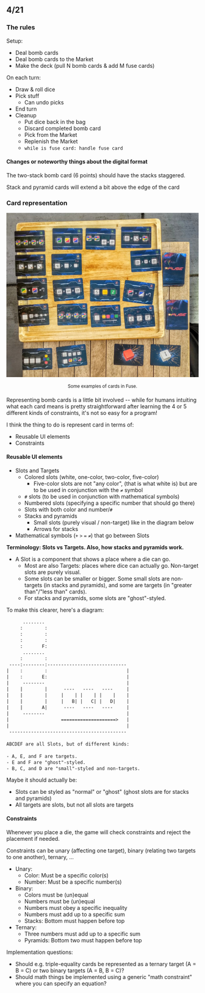 ## 4/21

### The rules

Setup:
- Deal bomb cards
- Deal bomb cards to the Market
- Make the deck (pull N bomb cards & add M fuse cards)

On each turn:
- Draw & roll dice
- Pick stuff
  - Can undo picks
- End turn
- Cleanup
  - Put dice back in the bag
  - Discard completed bomb card
  - Pick from the Market
  - Replenish the Market
  - `while is fuse card: handle fuse card`

#### Changes or noteworthy things about the digital format

The two-stack bomb card (6 points) should have the stacks staggered.

Stack and pyramid cards will extend a bit above the edge of the card

### Card representation

![](https://raw.githubusercontent.com/prendradjaja/fuse/master/JOURNAL.md.d/cards.jpg)

<p align="center"><sup>Some examples of cards in Fuse.</sup></p>

Representing bomb cards is a little bit involved -- while for humans intuiting what each card means is pretty straightforward after learning the 4 or 5 different kinds of constraints, it's not so easy for a program!

I think the thing to do is represent card in terms of:

- Reusable UI elements
- Constraints

#### Reusable UI elements

- Slots and Targets
  - Colored slots (white, one-color, two-color, five-color) 
    - Five-color slots are not "any color", (that is what white is) but are to be used in conjunction with the `≠` symbol
  - `#` slots (to be used in conjunction with mathematical symbols)
  - Numbered slots (specifying a specific number that should go there)
  - Slots with both color and number/`#`
  - Stacks and pyramids
    - Small slots (purely visual / non-target) like in the diagram below
    - Arrows for stacks
- Mathematical symbols (`+` `>` `=` `≠`) that go between Slots

**Terminology: Slots vs Targets. Also, how stacks and pyramids work.**
- A Slot is a component that shows a place where a die can go.
  - Most are also Targets: places where dice can actually go. Non-target slots are purely visual.
  - Some slots can be smaller or bigger. Some small slots are non-targets (in stacks and pyramids), and some are targets (in "greater than"/"less than" cards).
  - For stacks and pyramids, some slots are "ghost"-styled.

To make this clearer, here's a diagram:

```
      ........
     :        :
     :        :
     :        :
     :       F:
      ........
     :        :
 ----:--------:-----------------------------
|    :        :                             |
|    :       E:                             |
|     --------                              |
|    |        |      ----   ----   ----     |
|    |        |     |    | |    | |    |    |
|    |        |     |   B| |   C| |   D|    |
|    |       A|      ----   ----   ----     |
|     --------                              |
|                   ====================>   |
|                                           |
 -------------------------------------------

ABCDEF are all Slots, but of different kinds:

- A, E, and F are targets.
- E and F are "ghost"-styled.
- B, C, and D are "small"-styled and non-targets.
```

Maybe it should actually be:

- Slots can be styled as "normal" or "ghost" (ghost slots are for stacks and pyramids)
- All targets are slots, but not all slots are targets

#### Constraints

Whenever you place a die, the game will check constraints and reject the placement if needed.

Constraints can be unary (affecting one target), binary (relating two targets to one another), ternary, ...

- Unary:
  - Color: Must be a specific color(s)
  - Number: Must be a specific number(s)
- Binary:
  - Colors must be (un)equal
  - Numbers must be (un)equal
  - Numbers must obey a specific inequality
  - Numbers must add up to a specific sum
  - Stacks: Bottom must happen before top
- Ternary:
  - Three numbers must add up to a specific sum
  - Pyramids: Bottom two must happen before top

Implementation questions:
- Should e.g. triple-equality cards be represented as a ternary target (A = B = C) or two binary targets (A = B, B = C)?
- Should math things be implemented using a generic "math constraint" where you can specify an equation?

